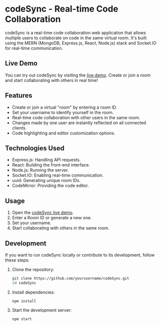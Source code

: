 # codeSync - Real-time Code Collaboration

codeSync is a real-time code collaboration web application that allows multiple users to collaborate on code in the same virtual room. It's built using the MERN (MongoDB, Express.js, React, Node.js) stack and Socket.IO for real-time communication.

## Live Demo

You can try out codeSync by visiting the [live demo](https://codes-sync.vercel.app). Create or join a room and start collaborating with others in real time!
 
## Features

- Create or join a virtual "room" by entering a room ID.
- Set your username to identify yourself in the room.
- Real-time code collaboration with other users in the same room.
- Changes made by one user are instantly reflected on all connected clients.
- Code highlighting and editor customization options.

## Technologies Used

- Express.js: Handling API requests.
- React: Building the front-end interface.
- Node.js: Running the server.
- Socket.IO: Enabling real-time communication.
- uuid: Generating unique room IDs.
- CodeMirror: Providing the code editor.

## Usage

1. Open the [codeSync live demo](https://codes-sync.vercel.app).
2. Enter a Room ID or generate a new one.
3. Set your username.
4. Start collaborating with others in the same room.

## Development

If you want to run codeSync locally or contribute to its development, follow these steps:

1. Clone the repository:

   ```bash
   git clone https://github.com/yourusername/codeSync.git
   cd codeSync
   ```
2. Install dependencies:
   ```
   npm install
   ```
3. Start the development server:
   ```
   npm start
   ```
